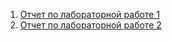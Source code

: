 1. [Отчет по лабораторной работе 1](https://github.com/J-Nickel/UrFU-DA-2023/blob/main/Workshop_1.md)
2. [Отчет по лабораторной работе 2](https://github.com/J-Nickel/UrFU-DA-2023/blob/main/Workshop_2.md)
